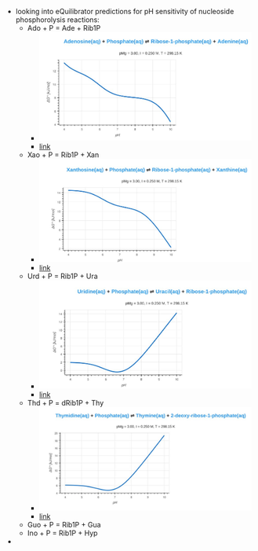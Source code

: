 - looking into eQuilibrator predictions for pH sensitivity of nucleoside phosphorolysis reactions:
	- Ado + P = Ade + Rib1P
		- ![image.png](../assets/image_1712201766861_0.png)
		- [link](https://equilibrator.weizmann.ac.il/graph_reaction?p_h=7.5%20dimensionless&p_mg=3.0%20dimensionless&ionic_strength=0.25%20molar&temperature=298.15%20kelvin&e_potential=0%20volt&reactantsId=200&reactantsName=Adenosine&reactantsCoeff=-1&reactantsPhase=aqueous&reactantsAbundance=1.0&reactantsAbundanceUnit=millimolar&reactantsId=12&reactantsName=Phosphate&reactantsCoeff=-1&reactantsPhase=aqueous&reactantsAbundance=1.0&reactantsAbundanceUnit=millimolar&reactantsId=281&reactantsName=Ribose-1-phosphate&reactantsCoeff=1&reactantsPhase=aqueous&reactantsAbundance=1.0&reactantsAbundanceUnit=millimolar&reactantsId=160&reactantsName=Adenine&reactantsCoeff=1&reactantsPhase=aqueous&reactantsAbundance=1.0&reactantsAbundanceUnit=millimolar&vary_ph=1)
	- Xao + P = Rib1P + Xan
		- ![image.png](../assets/image_1712201977323_0.png)
		- [link](https://equilibrator.weizmann.ac.il/graph_reaction?p_h=7.5%20dimensionless&p_mg=3.0%20dimensionless&ionic_strength=0.25%20molar&temperature=298.15%20kelvin&e_potential=0%20volt&reactantsId=652&reactantsName=Xanthosine&reactantsCoeff=-1&reactantsPhase=aqueous&reactantsAbundance=1.0&reactantsAbundanceUnit=millimolar&reactantsId=12&reactantsName=Phosphate&reactantsCoeff=-1&reactantsPhase=aqueous&reactantsAbundance=1.0&reactantsAbundanceUnit=millimolar&reactantsId=281&reactantsName=Ribose-1-phosphate&reactantsCoeff=1&reactantsPhase=aqueous&reactantsAbundance=1.0&reactantsAbundanceUnit=millimolar&reactantsId=165&reactantsName=Xanthine&reactantsCoeff=1&reactantsPhase=aqueous&reactantsAbundance=1.0&reactantsAbundanceUnit=millimolar&vary_ph=1)
	- Urd + P = Rib1P + Ura
		- ![image.png](../assets/image_1712201991286_0.png)
		- [link](https://equilibrator.weizmann.ac.il/graph_reaction?p_h=7.5%20dimensionless&p_mg=3.0%20dimensionless&ionic_strength=0.25%20molar&temperature=298.15%20kelvin&e_potential=0%20volt&reactantsId=274&reactantsName=Uridine&reactantsCoeff=-1&reactantsPhase=aqueous&reactantsAbundance=1.0&reactantsAbundanceUnit=millimolar&reactantsId=12&reactantsName=Phosphate&reactantsCoeff=-1&reactantsPhase=aqueous&reactantsAbundance=1.0&reactantsAbundanceUnit=millimolar&reactantsId=150&reactantsName=Uracil&reactantsCoeff=1&reactantsPhase=aqueous&reactantsAbundance=1.0&reactantsAbundanceUnit=millimolar&reactantsId=281&reactantsName=Ribose-1-phosphate&reactantsCoeff=1&reactantsPhase=aqueous&reactantsAbundance=1.0&reactantsAbundanceUnit=millimolar&vary_ph=1)
	- Thd + P = dRib1P + Thy
		- ![image.png](../assets/image_1712202002745_0.png)
		- [link](https://equilibrator.weizmann.ac.il/graph_reaction?p_h=7.5%20dimensionless&p_mg=3.0%20dimensionless&ionic_strength=0.25%20molar&temperature=298.15%20kelvin&e_potential=0%20volt&reactantsId=399&reactantsName=Thymidine&reactantsCoeff=-1&reactantsPhase=aqueous&reactantsAbundance=1.0&reactantsAbundanceUnit=millimolar&reactantsId=12&reactantsName=Phosphate&reactantsCoeff=-1&reactantsPhase=aqueous&reactantsAbundance=1.0&reactantsAbundanceUnit=millimolar&reactantsId=366&reactantsName=Thymine&reactantsCoeff=1&reactantsPhase=aqueous&reactantsAbundance=1.0&reactantsAbundanceUnit=millimolar&reactantsId=983&reactantsName=2-deoxy-ribose-1-phosphate&reactantsCoeff=1&reactantsPhase=aqueous&reactantsAbundance=1.0&reactantsAbundanceUnit=millimolar&vary_ph=1)
	- Guo + P = Rib1P + Gua
	- Ino + P = Rib1P + Hyp
-